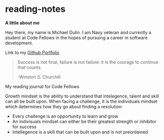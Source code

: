 # reading-notes
**A little about me**

Hey there, my name is Michael Dulin. I am Navy veteran and currently a student at Code Fellows in the hopes of pursuing a career in software development. 

Link to my [Github Portfolio](https://github.com/MichaelDulin)

> Success is not final, failure is not failure: it is the courage to continue that counts.
>
>   -Winston S. Churchill

My reading journal for Code Fellows

Growth mindset is the ability to understand that intelegence, talent and skill can all be built upon. When facing a challenge, it is the individuals mindset which determines how they go about finding a resolution:
- Every challenge is an opportunity to learn and grow
- An indivisuals mindset can either be their greatest strength or inhibitor for success
- Intellegence is a skill that can be built upon and is not preordained 


